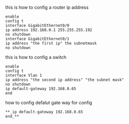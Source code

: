this is how to config a router ip address 
```
enable 
config t
interface GigabitEthernet0/0 
ip address 192.168.0.1 255.255.255.192
no shutdown 
interface GigabitEthernet0/1 
ip address "the first ip" the subnetmask
no shutdown
```
this is how to config a switch 
```
enable 
config t
interface Vlan 1
ip address "the second ip address" "the subnet mask"
no shutdown 
ip default-gateway 192.168.0.65  
end
```
how to config defalut gate way for config 
```
**_ip default-gateway 192.168.0.65  
end_**
```